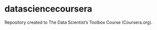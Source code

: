 datasciencecoursera
===================

Repository created to The Data Scientist’s Toolbox Course (Coursera.org).
